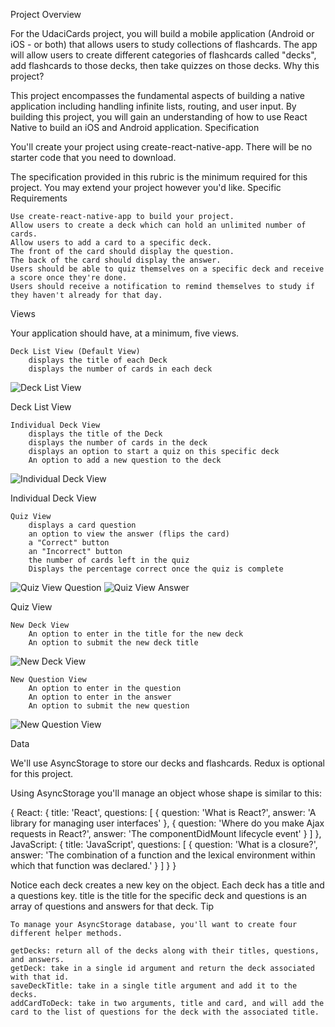 Project Overview

For the UdaciCards project, you will build a mobile application (Android or iOS - or both) that allows users to study collections of flashcards. The app will allow users to create different categories of flashcards called "decks", add flashcards to those decks, then take quizzes on those decks.
Why this project?

This project encompasses the fundamental aspects of building a native application including handling infinite lists, routing, and user input. By building this project, you will gain an understanding of how to use React Native to build an iOS and Android application.
Specification

You'll create your project using create-react-native-app. There will be no starter code that you need to download.

The specification provided in this rubric is the minimum required for this project. You may extend your project however you'd like.
Specific Requirements

    Use create-react-native-app to build your project.
    Allow users to create a deck which can hold an unlimited number of cards.
    Allow users to add a card to a specific deck.
    The front of the card should display the question.
    The back of the card should display the answer.
    Users should be able to quiz themselves on a specific deck and receive a score once they're done.
    Users should receive a notification to remind themselves to study if they haven't already for that day.

Views

Your application should have, at a minimum, five views.

    Deck List View (Default View)
        displays the title of each Deck
        displays the number of cards in each deck

![Deck List View
](/planning/photos/deck_view_list.png)

Deck List View

    Individual Deck View
        displays the title of the Deck
        displays the number of cards in the deck
        displays an option to start a quiz on this specific deck
        An option to add a new question to the deck

![Individual Deck View](/planning/photos/deck_view_individual.png)

Individual Deck View

    Quiz View
        displays a card question
        an option to view the answer (flips the card)
        a "Correct" button
        an "Incorrect" button
        the number of cards left in the quiz
        Displays the percentage correct once the quiz is complete

![Quiz View Question](/planning/photos/quiz_view_question.png)
![Quiz View Answer](/planning/photos/quiz_view_answer.png)

Quiz View

    New Deck View
        An option to enter in the title for the new deck
        An option to submit the new deck title
![New Deck View](/planning/photos/new_deck_view.png)

    New Question View
        An option to enter in the question
        An option to enter in the answer
        An option to submit the new question
![New Question View](/planning/photos/new_question_view.png)

Data

We'll use AsyncStorage to store our decks and flashcards. Redux is optional for this project.

Using AsyncStorage you'll manage an object whose shape is similar to this:

{
  React: {
    title: 'React',
    questions: [
      {
        question: 'What is React?',
        answer: 'A library for managing user interfaces'
      },
      {
        question: 'Where do you make Ajax requests in React?',
        answer: 'The componentDidMount lifecycle event'
      }
    ]
  },
  JavaScript: {
    title: 'JavaScript',
    questions: [
      {
        question: 'What is a closure?',
        answer: 'The combination of a function and the lexical environment within which that function was declared.'
      }
    ]
  }
}

Notice each deck creates a new key on the object. Each deck has a title and a questions key. title is the title for the specific deck and questions is an array of questions and answers for that deck.
Tip

    To manage your AsyncStorage database, you'll want to create four different helper methods.

    getDecks: return all of the decks along with their titles, questions, and answers.
    getDeck: take in a single id argument and return the deck associated with that id.
    saveDeckTitle: take in a single title argument and add it to the decks.
    addCardToDeck: take in two arguments, title and card, and will add the card to the list of questions for the deck with the associated title. 